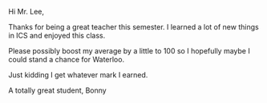Hi Mr. Lee, 

Thanks for being a great teacher this semester. I learned a lot of new things in ICS and enjoyed this class. 














Please possibly boost my average by a little to 100 so I hopefully maybe I could stand a chance for Waterloo. 































Just kidding I get whatever mark I earned. 

A totally great student, 
Bonny 
